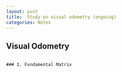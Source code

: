 ```yaml
---
layout: post
title:  Study on visual odometry (ongoing)
categories: Notes
---
```


## Visual Odometry
```

### 1. Fundamental Matrix

